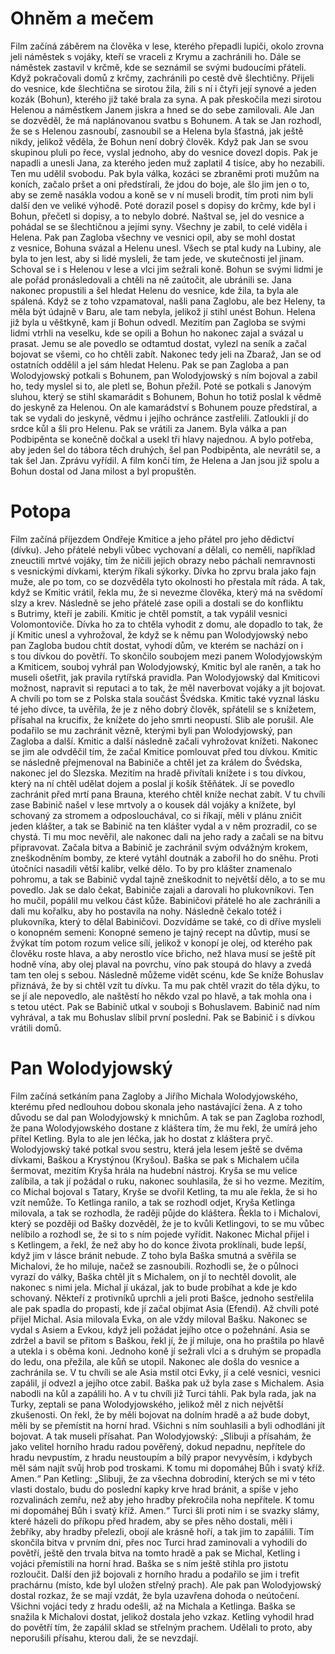 # Ohněm a mečem

Film začíná záběrem na člověka v lese, kterého přepadli lupiči, okolo zrovna jeli náměstek s vojáky, kteří se vraceli z Krymu a zachránili ho. Dále se náměstek zastavil v krčmě, kde se seznámil se svými budoucími přáteli. Když pokračovali domů z krčmy, zachránili po cestě dvě šlechtičny. Přijeli do vesnice, kde šlechtična se sirotou žila, žili s ní i čtyři její synové a jeden kozák (Bohun), kterého již také brala za syna. A pak přeskočila mezi sirotou Helenou a náměstkem Janem jiskra a hned se do sebe zamilovali. Ale Jan se dozvěděl, že má naplánovanou svatbu s Bohunem. A tak se Jan rozhodl, že se s Helenou zasnoubí, zasnoubil se a Helena byla šťastná, jak ještě nikdy, jelikož věděla, že Bohun není dobrý člověk. Když pak Jan se svou skupinou pluli po řece, vyslal jednoho, aby do vesnice dovezl dopis. Pak je napadli a unesli Jana, za kterého jeden muž zaplatil 4 tisíce, aby ho nezabili. Ten mu udělil svobodu. Pak byla válka, kozáci se zbraněmi proti mužům na koních, začalo pršet a oni předstírali, že jdou do boje, ale šlo jim jen o to, aby se země nasákla vodou a koně se v ní museli brodit, tím proti nim byli další den ve veliké výhodě. Poté dorazil posel s dopisy do krčmy, kde byl i Bohun, přečetl si dopisy, a to nebylo dobré. Naštval se, jel do vesnice a pohádal se se šlechtičnou a jejími syny. Všechny je zabil, to celé viděla i Helena. Pak pan Zagloba všechny ve vesnici opil, aby se mohl dostat z vesnice, Bohuna svázal a Helenu unesl. Všech se ptal kudy na Lubiny, ale byla to jen lest, aby si lidé mysleli, že tam jede, ve skutečnosti jel jinam. Schoval se i s Helenou v lese a vlci jim sežrali koně. Bohun se svými lidmi je ale pořád pronásledovali a chtěli na ně zaútočit, ale ubránili se. Jana nakonec propustili a šel hledat Helenu do vesnice, kde žila, ta byla ale spálená. Když se z toho vzpamatoval, našli pana Zaglobu, ale bez Heleny, ta měla být údajně v Baru, ale tam nebyla, jelikož jí stihl unést Bohun. Helena již byla u věštkyně, kam jí Bohun odvedl. Mezitím pan Zagloba se svými lidmi vtrhli na veselku, kde se opili a Bohun ho nakonec zajal a svázal u prasat. Jemu se ale povedlo se odtamtud dostat, vylezl na seník a začal bojovat se všemi, co ho chtěli zabít. Nakonec tedy jeli na Zbaraž, Jan se od ostatních oddělil a jel sám hledat Helenu. Pak se pan Zagloba a pan Wolodyjowský potkali s Bohunem, pan Wolodyjowský s ním bojoval a zabil ho, tedy myslel si to, ale pletl se, Bohun přežil. Poté se potkali s Janovým sluhou, který se stihl skamarádit s Bohunem, Bohun ho totiž poslal k vědmě do jeskyně za Helenou. On ale kamarádství s Bohunem pouze předstíral, a tak se vydali do jeskyně, vědmu i jejího ochránce zastřelili. Zatloukli jí do srdce kůl a šli pro Helenu. Pak se vrátili za Janem. Byla válka a pan Podbipěnta se konečně dočkal a usekl tři hlavy najednou. A bylo potřeba, aby jeden šel do tábora těch druhých, šel pan Podbipěnta, ale nevrátil se, a tak šel Jan. Zprávu vyřídil. A film končí tím, že Helena a Jan jsou již spolu a Bohun dostal od Jana milost a byl propuštěn.

# Potopa

Film začíná příjezdem Ondřeje Kmitice a jeho přátel pro jeho dědictví (dívku). Jeho přátelé nebyli vůbec vychovaní a dělali, co neměli, například zneuctili mrtvé vojáky, tím že ničili jejich obrazy nebo páchali nemravnosti s vesnickými dívkami, kterým říkali sýkorky. Dívka ho zprvu brala jako fajn muže, ale po tom, co se dozvěděla tyto okolnosti ho přestala mít ráda. A tak, když se Kmitic vrátil, řekla mu, že si nevezme člověka, který má na svědomí slzy a krev. Následně se jeho přátelé zase opili a dostali se do konfliktu s Butrimy, kteří je zabili. Kmitic je chtěl pomstít, a tak vypálil vesnici Volomontoviče. Dívka ho za to chtěla vyhodit z domu, ale dopadlo to tak, že jí Kmitic unesl a vyhrožoval, že když se k němu pan Wolodyjowský nebo pan Zagloba budou chtít dostat, vyhodí dům, ve kterém se nachází on i s tou dívkou do povětří. To skončilo soubojem mezi panem Wolodyjowským a Kmiticem, souboj vyhrál pan Wolodyjowský, Kmitic byl ale raněn, a tak ho museli ošetřit, jak pravila rytířská pravidla. Pan Wolodyjowský dal Kmiticovi možnost, napravit si reputaci a to tak, že měl naverbovat vojáky a jít bojovat. A chvíli po tom se z Polska stala součást Švédska. Kmitic také vyznal lásku té jeho dívce, ta uvěřila, že je z něho dobrý člověk, spřátelil se s knížetem, přísahal na krucifix, že knížete do jeho smrti neopustí. Slib ale porušil. Ale podařilo se mu zachránit vězně, kterými byli pan Wolodyjowský, pan Zagloba a další. Kmitic a další následně začali vyhrožovat knížeti. Nakonec se jim ale odvděčil tím, že začal Kmitice pomlouvat před tou dívkou. Kmitic se následně přejmenoval na Babiniče a chtěl jet za králem do Švédska, nakonec jel do Slezska. Mezitím na hradě přivítali knížete i s tou dívkou, který na ní chtěl udělat dojem a poslal jí košík štěňátek. Jí se povedlo zachránit před mrtí pana Brauna, kterého chtěl kníže nechat zabít. V tu chvíli zase Babinič našel v lese mrtvoly a o kousek dál vojáky a knížete, byl schovaný za stromem a odposlouchával, co si říkají, měli v plánu zničit jeden klášter, a tak se Babinič na ten klášter vydal a v něm prozradil, co se chystá. Ti mu moc nevěřil, ale nakonec dali na jeho rady a začali se na bitvu připravovat. Začala bitva a Babinič je zachránil svým odvážným krokem, zneškodněním bomby, ze které vytáhl doutnák a zabořil ho do sněhu. Proti útočníci nasadili větší kalibr, velké dělo. To by pro klášter znamenalo pohromu, a tak se Babinič vydal tajně zneškodnit to největší dělo, a to se mu povedlo. Jak se dalo čekat, Babiniče zajali a darovali ho plukovníkovi. Ten ho mučil, popálil mu velkou část kůže. Babiničovi přátelé ho ale zachránili a dali mu kořalku, aby ho postavila na nohy. Následně čekalo totéž i plukovníka, který to dělal Babiničovi. Dozvídáme se také, co di dříve mysleli o konopném semeni: Konopné semeno je tajný recept na důvtip, musí se žvýkat tím potom rozum velice sílí, jelikož v konopí je olej, od kterého pak člověku roste hlava, a aby nerostlo více břicho, než hlava musí se ještě pít hodně vína, aby olej plaval na povrchu, víno pak stoupá do hlavy a zvedá tam ten olej s sebou. Následně můžeme vidět scénu, kde Se kníže Bohuslav přiznává, že by si chtěl vzít tu dívku. Ta mu pak chtěl vrazit do těla dýku, to se jí ale nepovedlo, ale naštěstí ho někdo vzal po hlavě, a tak mohla ona i s tetou utéct. Pak se Babinič utkal v souboji s Bohuslavem. Babinič nad ním vyhrával, a tak mu Bohuslav slíbil první poslední. Pak se Babinič i s dívkou vrátili domů.

# Pan Wolodyjowský

Film začíná setkáním pana Zagloby a Jiřího Michala Wolodyjowského, kterému před nedlouhou dobou skonala jeho nastávající žena. A z toho důvodu se dal pan Wolodyjowský k mnichům. A tak se pan Zagloba rozhodl, že pana Wolodyjowského dostane z kláštera tím, že mu řekl, že umírá jeho přítel Ketling. Byla to ale jen léčka, jak ho dostat z kláštera pryč. Wolodyjowský také potkal svou sestru, která jela lesem ještě se dvěma dívkami, Baškou a Krystýnou (Kryšou). Baška se pak s Michalem učila šermovat, mezitím Kryša hrála na hudební nástroj. Kryša se mu velice zalíbila, a tak jí požádal o ruku, nakonec souhlasila, že si ho vezme. Mezitím, co Michal bojoval s Tatary, Kryše se dvořil Ketling, ta mu ale řekla, že si ho vzít nemůže. To Ketlinga ranilo, a tak se rozhodl odjet, Kryša Ketlinga milovala, a tak se rozhodla, že raději půjde do kláštera. Řekla to i Michalovi, který se později od Bašky dozvěděl, že je to kvůli Ketlingovi, to se mu vůbec nelíbilo a rozhodl se, že si to s ním pojede vyřídit. Nakonec Michal přijel i s Ketlingem, a řekl, že než aby ho do konce života proklínali, bude lepší, když jim v lásce bránit nebude. Z toho byla Baška smutná a svěřila se Michalovi, že ho miluje, načež se zasnoubili. Rozhodli se, že o půlnoci vyrazí do války, Baška chtěl jít s Michalem, on jí to nechtěl dovolit, ale nakonec s nimi jela. Michal jí ukázal, jak to bude probíhat a kde je kdo schovaný. Někteří z protivníků uprchli a jeli proti Bašce, jednoho sestřelila ale pak spadla do propasti, kde jí začal objímat Asia (Efendi). Až chvíli poté přijel Michal. Asia milovala Evka, on ale vždy miloval Bašku. Nakonec se vydal s Asiem a Evkou, když jeli požádat jejího otce o požehnání. Asia se zdržel a bavil se přitom s Baškou, řekl jí, že jí miluje, ona ho praštila po hlavě a utekla i s oběma koni. Jednoho koně jí sežrali vlci a s druhým se propadla do ledu, ona přežila, ale kůň se utopil. Nakonec ale došla do vesnice a zachránila se. V tu chvíli se ale Asia mstil otci Evky, jí a celé vesnici, vesnici zapálil, jí odvezl a jejího otce zabil. Baška pak už byla zase s Michalem. Asia nabodli na kůl a zapálili ho. A v tu chvíli již Turci táhli. Pak byla rada, jak na Turky, zeptali se pana Wolodyjowského, jelikož měl z nich největší zkušenosti. On řekl, že by měli bojovat na dolním hradě a až bude dobyt, měli by se přemístit na horní hrad. Všichni s ním souhlasili a byli odhodláni jít bojovat. A tak museli přísahat. Pan Wolodyjowský: „Slibuji a přísahám, že jako velitel horního hradu radou pověřený, dokud nepadnu, nepřítele do hradu nevpustím, z hradu neustoupím a bílý prapor nevyvěsím, i kdybych měl sám najít svůj hrob pod troskami. K tomu mi dopomáhej Bůh i svatý kříž. Amen.“ Pan Ketling: „Slibuji, že za všechna dobrodiní, kterých se mi v této vlasti dostalo, budu do poslední kapky krve hrad bránit, a spíše v jeho rozvalinách zemřu, než aby jeho hradby překročila noha nepřítele. K tomu mi dopomáhej Bůh i svatý kříž. Amen.“ Turci šli proti nim i se svazky slámy, které házeli do příkopu před hradem, aby se přes něho dostali, měli i žebříky, aby hradby přelezli, obojí ale krásně hoří, a tak jim to zapálili. Tím skončila bitva v prvním dni, přes noc Turci hrad zaminovali a vyhodili do povětří, ještě den trvala bitva na tomto hradě a pak se Michal, Ketling i vojáci přemístili na horní hrad. Baška se s ním ještě stihla pro jistotu rozloučit. Další den již bojovali z horního hradu a podařilo se jim i trefit prachárnu (místo, kde byl uložen střelný prach). Ale pak pan Wolodyjowský dostal rozkaz, že se mají vzdát, že byla uzavřena dohoda o neútočení. Všichni vojáci tedy z hradu odešli, až na Michala a Ketlinga. Baška se snažila k Michalovi dostat, jelikož dostala jeho vzkaz. Ketling vyhodil hrad do povětří tím, že zapálil sklad se střelným prachem. Udělali to proto, aby neporušili přísahu, kterou dali, že se nevzdají.
